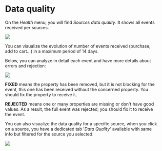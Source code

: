 # Data quality

On the _Health_ menu, you will find _Sources data quality_. It shows all events received per sources.

![](<../.gitbook/assets/Capture d’écran 2022-06-29 à 11.35.40.png>)

You can visualize the evolution of number of events received (purchase, add to cart...) in a maximum period of 14 days.

Below, you can analyze in detail each event and have more details about errors and rejection:

![](<../.gitbook/assets/Capture d’écran 2022-06-29 à 11.36.57.png>)

**FIXED** means the property has been removed, but it is not blocking for the event, this one has been received without the concerned property. You should fix the property to receive it.

**REJECTED** means one or many properties are missing or don't have good values. As a result, the full event was rejected, you should fix it to receive the event.



You can also visualize the data quality for a specific source, when you click on a source, you have a dedicated tab '_Data Quality_' available with same info but filtered for the source you selected:

![](<../.gitbook/assets/Capture d’écran 2022-06-29 à 11.39.38.png>)
